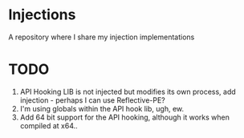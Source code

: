 # Injections
A repository where I share my injection implementations 

# TODO
1. API Hooking LIB is not injected but modifies its own process, add injection - perhaps I can use Reflective-PE?
2. I'm using globals within the API hook lib, ugh, ew.
3. Add 64 bit support for the API hooking, although it works when compiled at x64..
